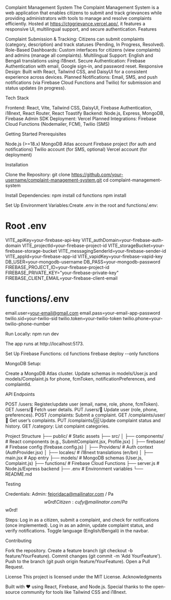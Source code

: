 Complaint Management System
The Complaint Management System is a web application that enables citizens to submit and track grievances while providing administrators with tools to manage and resolve complaints efficiently. Hosted at https://ctggrievance.vercel.app/, it features a responsive UI, multilingual support, and secure authentication.
Features

Complaint Submission & Tracking: Citizens can submit complaints (category, description) and track statuses (Pending, In Progress, Resolved).
Role-Based Dashboards: Custom interfaces for citizens (view complaints) and admins (manage all complaints).
Multilingual Support: English and Bengali translations using i18next.
Secure Authentication: Firebase Authentication with email, Google sign-in, and password reset.
Responsive Design: Built with React, Tailwind CSS, and DaisyUI for a consistent experience across devices.
Planned Notifications: Email, SMS, and push notifications (via Firebase Cloud Functions and Twilio) for submission and status updates (in progress).

Tech Stack

Frontend: React, Vite, Tailwind CSS, DaisyUI, Firebase Authentication, i18next, React Router, React Toastify
Backend: Node.js, Express, MongoDB, Firebase Admin SDK
Deployment: Vercel
Planned Integrations: Firebase Cloud Functions (Nodemailer, FCM), Twilio (SMS)

Getting Started
Prerequisites

Node.js (>=18.x)
MongoDB Atlas account
Firebase project (for auth and notifications)
Twilio account (for SMS, optional)
Vercel account (for deployment)

Installation

Clone the Repository:
git clone https://github.com/your-username/complaint-management-system.git
cd complaint-management-system


Install Dependencies:
npm install
cd functions
npm install


Set Up Environment Variables:Create .env in the root and functions/.env:
# Root .env
VITE_apiKey=your-firebase-api-key
VITE_authDomain=your-firebase-auth-domain
VITE_projectId=your-firebase-project-id
VITE_storageBucket=your-firebase-storage-bucket
VITE_messagingSenderId=your-firebase-sender-id
VITE_appId=your-firebase-app-id
VITE_vapidKey=your-firebase-vapid-key
DB_USER=your-mongodb-username
DB_PASS=your-mongodb-password
FIREBASE_PROJECT_ID=your-firebase-project-id
FIREBASE_PRIVATE_KEY="your-firebase-private-key"
FIREBASE_CLIENT_EMAIL=your-firebase-client-email

# functions/.env
email.user=your-email@gmail.com
email.pass=your-email-app-password
twilio.sid=your-twilio-sid
twilio.token=your-twilio-token
twilio.phone=your-twilio-phone-number


Run Locally:
npm run dev

The app runs at http://localhost:5173.

Set Up Firebase Functions:
cd functions
firebase deploy --only functions


MongoDB Setup:

Create a MongoDB Atlas cluster.
Update schemas in models/User.js and models/Complaint.js for phone, fcmToken, notificationPreferences, and complaintId.



API Endpoints

POST /users: Register/update user (email, name, role, phone, fcmToken).
GET /users/:email: Fetch user details.
PUT /users/:email: Update user (role, phone, preferences).
POST /complaints: Submit a complaint.
GET /complaints/user/:email: Get user’s complaints.
PUT /complaints/:id: Update complaint status and history.
GET /category: List complaint categories.

Project Structure
├── public/                 # Static assets
├── src/
│   ├── components/         # React components (e.g., SubmitComplaint.jsx, Profile.jsx)
│   ├── firebase/           # Firebase config (firebase.config.js)
│   ├── Providers/          # Auth context (AuthProvider.jsx)
│   ├── locales/            # i18next translations (en/bn)
│   ├── main.jsx            # App entry
├── models/                 # MongoDB schemas (User.js, Complaint.js)
├── functions/              # Firebase Cloud Functions
├── server.js               # Node.js/Express backend
├── .env                    # Environment variables
└── README.md

Testing

Credentials:
Admin: fejoridaca@mailinator.com / Pa$$w0rd!
Citizen: cufy@mailinator.com / Pa$$w0rd!


Steps:
Log in as a citizen, submit a complaint, and check for notifications (once implemented).
Log in as an admin, update complaint status, and verify notifications.
Toggle language (English/Bengali) in the navbar.



Contributing

Fork the repository.
Create a feature branch (git checkout -b feature/YourFeature).
Commit changes (git commit -m 'Add YourFeature').
Push to the branch (git push origin feature/YourFeature).
Open a Pull Request.

License
This project is licensed under the MIT License.
Acknowledgments

Built with ❤️ using React, Firebase, and Node.js.
Special thanks to the open-source community for tools like Tailwind CSS and i18next.

